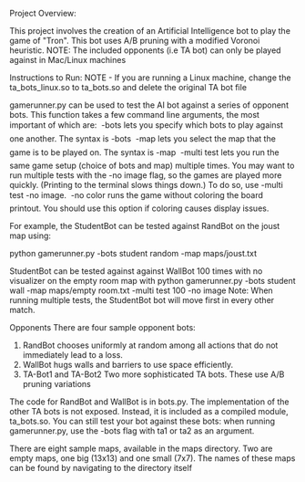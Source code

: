 Project Overview:

This project involves the creation of an Artificial Intelligence bot to play the game of "Tron". This bot uses A/B pruning with a modified Voronoi heuristic. NOTE: The included opponents (i.e TA bot) can only be played against in Mac/Linux machines

Instructions to Run:
NOTE - If you are running a Linux machine, change the ta_bots_linux.so to ta_bots.so and delete the original TA bot file

gamerunner.py can be used to test the AI bot against a series of opponent bots. This function takes a few command line arguments, the most important of which are:
 -bots lets you specify which bots to play against one another. The syntax is -bots <bot1> <bot2>
 -map lets you select the map that the game is to be played on. The syntax is -map <path to map>
 -multi test lets you run the same game setup (choice of bots and map) multiple times. You may want to run multiple tests with the -no image flag, so the games are played more quickly. (Printing to the terminal slows things down.) To do so, use -multi test <number of games> -no image.
 -no color runs the game without coloring the board printout. You should use this option if coloring causes display issues.

For example, the StudentBot can be tested against RandBot on the joust map using:

python gamerunner.py -bots student random -map maps/joust.txt

StudentBot can be tested against against WallBot 100 times with no visualizer on the empty room map with
python gamerunner.py -bots student wall -map maps/empty room.txt -multi test 100 -no image
Note: When running multiple tests, the StudentBot bot will move first in every other match.

Opponents There are four sample opponent bots:
1. RandBot chooses uniformly at random among all actions that do not immediately lead to a loss.
2. WallBot hugs walls and barriers to use space efficiently.
3. TA-Bot1 and TA-Bot2 Two more sophisticated TA bots. These use A/B pruning variations

The code for RandBot and WallBot is in bots.py. The implementation of the other TA bots is not exposed. Instead, it is included as a compiled module, ta_bots.so. You can
still test your bot against these bots: when running gamerunner.py, use the -bots flag with ta1 or ta2 as an argument.

There are eight sample maps, available in the maps directory. Two are empty maps, one big (13x13) and one small (7x7). The names of these maps can be found by navigating to the directory itself